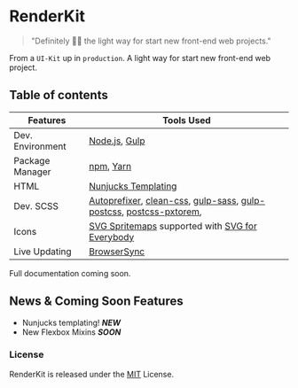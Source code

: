 # RenderKit

> "Definitely 👌🏽 the light way for start new front-end web projects."

From a `UI-Kit` up in `production`. A light way for start new front-end web project.

## Table of contents

Features | Tools Used
------ | -----
Dev. Environment|[Node.js](https://nodejs.org/), [Gulp](http://gulpjs.com)
Package Manager|[npm](https://www.npmjs.com), [Yarn](https://yarnpkg.com/en/)
HTML|[Nunjucks Templating](https://mozilla.github.io/nunjucks/)
Dev. SCSS|[Autoprefixer](https://github.com/postcss/autoprefixer), [clean-css](https://github.com/jakubpawlowicz/clean-css), [gulp-sass](https://github.com/dlmanning/gulp-sass), [gulp-postcss](https://github.com/postcss/gulp-postcss),  [postcss-pxtorem](https://github.com/cuth/postcss-pxtorem),
Icons|[SVG Spritemaps](https://github.com/jkphl/gulp-svg-sprite) supported with [SVG for Everybody](https://github.com/jonathantneal/svg4everybody)
Live Updating|[BrowserSync](http://www.browsersync.io/)

Full documentation coming soon.

## News & Coming Soon Features

-   Nunjucks templating! ***NEW***
-   New Flexbox Mixins ***SOON***

### License

RenderKit is released under the [MIT](https://opensource.org/licenses/MIT) License.
